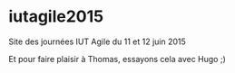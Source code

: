 # iutagile2015
Site des journées IUT Agile du 11 et 12 juin 2015

Et pour faire plaisir à Thomas, essayons cela avec Hugo ;)
